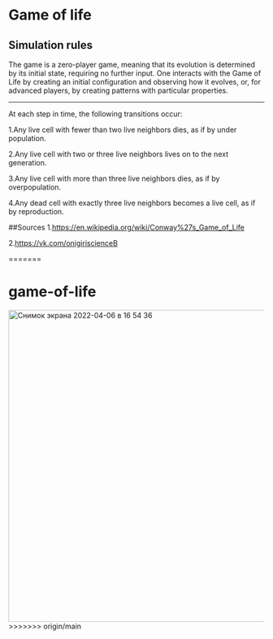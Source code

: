 # Game of life
## Simulation rules
The game is a zero-player game, meaning that its evolution is determined by its initial state, requiring no further 
input. One interacts with the Game of Life by creating an initial configuration and observing how it evolves, or, 
for advanced players, by creating patterns with particular properties.

---

At each step in time, the following transitions occur:

1.Any live cell with fewer than two live neighbors dies, as if by under population.

2.Any live cell with two or three live neighbors lives on to the next generation.

3.Any live cell with more than three live neighbors dies, as if by overpopulation.

4.Any dead cell with exactly three live neighbors becomes a live cell, as if by reproduction.



##Sources
1.https://en.wikipedia.org/wiki/Conway%27s_Game_of_Life

2.https://vk.com/onigiriscienceВ 

=======
# game-of-life


<img width="613" alt="Снимок экрана 2022-04-06 в 16 54 36" src="https://user-images.githubusercontent.com/102521781/161963481-3b0ba165-3f94-4223-bd19-24195b27c4de.png">
>>>>>>> origin/main
